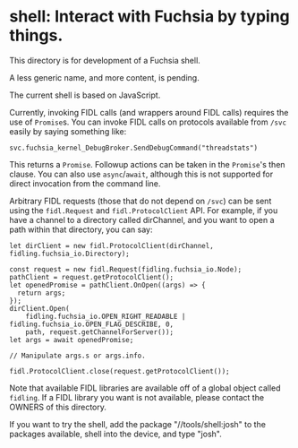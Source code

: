 # shell: Interact with Fuchsia by typing things.

This directory is for development of a Fuchsia shell.

A less generic name, and more content, is pending.

The current shell is based on JavaScript.

Currently, invoking FIDL calls (and wrappers around FIDL calls) requires
the use of `Promise`s.  You can invoke FIDL calls on protocols available from
`/svc` easily by saying something like:

```
svc.fuchsia_kernel_DebugBroker.SendDebugCommand("threadstats")
```

This returns a `Promise`.  Followup actions can be taken in the `Promise`'s then
clause.  You can also use `async`/`await`, although this is not supported for
direct invocation from the command line.

Arbitrary FIDL requests (those that do not depend on `/svc`) can be sent
using the `fidl.Request` and `fidl.ProtocolClient` API.  For example, if you have a
channel to a directory called dirChannel, and you want to open a path within that
directory, you can say:

```
let dirClient = new fidl.ProtocolClient(dirChannel, fidling.fuchsia_io.Directory);

const request = new fidl.Request(fidling.fuchsia_io.Node);
pathClient = request.getProtocolClient();
let openedPromise = pathClient.OnOpen((args) => {
  return args;
});
dirClient.Open(
    fidling.fuchsia_io.OPEN_RIGHT_READABLE | fidling.fuchsia_io.OPEN_FLAG_DESCRIBE, 0,
    path, request.getChannelForServer());
let args = await openedPromise;

// Manipulate args.s or args.info.

fidl.ProtocolClient.close(request.getProtocolClient());
```

Note that available FIDL libraries are available off of a global object called
`fidling`.  If a FIDL library you want is not available, please contact the OWNERS
of this directory.

If you want to try the shell, add the package "//tools/shell:josh" to the packages
available, shell into the device, and type "josh".

